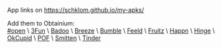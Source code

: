 App links on https://schklom.github.io/my-apks/

Add them to Obtainium: \
[#open](obtainium://app/{"id":"com.hashtagopen","url":"https://schklom.github.io/my-apks/","author":"schklom.github.io","name":"#open","preferredApkIndex":0,"additionalSettings":"{\"intermediateLink\":[],\"customLinkFilterRegex\":\"com.hashtagopen\",\"filterByLinkText\":false,\"matchLinksOutsideATags\":false,\"skipSort\":true,\"reverseSort\":false,\"sortByLastLinkSegment\":false,\"versionExtractWholePage\":false,\"requestHeader\":[],\"defaultPseudoVersioningMethod\":\"partialAPKHash\",\"trackOnly\":false,\"versionExtractionRegEx\":\"_([\\\\d.]+)_\",\"matchGroupToUse\":\"$1\",\"versionDetection\":false,\"useVersionCodeAsOSVersion\":false,\"apkFilterRegEx\":\"\",\"invertAPKFilter\":false,\"autoApkFilterByArch\":true,\"appName\":\"\",\"appAuthor\":\"\",\"shizukuPretendToBeGooglePlay\":false,\"allowInsecure\":false,\"exemptFromBackgroundUpdates\":false,\"skipUpdateNotifications\":false,\"about\":\"\",\"refreshBeforeDownload\":false}","overrideSource":"HTML"}) \
[3Fun](https://apps.obtainium.imranr.dev/redirect?r=obtainium://app/{"id":"com.hashtagopen","url":"https://schklom.github.io/my-apks/","author":"schklom.github.io","name":"3Fun","preferredApkIndex":0,"additionalSettings":"{\"intermediateLink\":[],\"customLinkFilterRegex\":\"com.threesome.swingers.threefun\",\"filterByLinkText\":false,\"matchLinksOutsideATags\":false,\"skipSort\":true,\"reverseSort\":false,\"sortByLastLinkSegment\":false,\"versionExtractWholePage\":false,\"requestHeader\":[],\"defaultPseudoVersioningMethod\":\"partialAPKHash\",\"trackOnly\":false,\"versionExtractionRegEx\":\"_([\\\\d.]+)_\",\"matchGroupToUse\":\"$1\",\"versionDetection\":false,\"useVersionCodeAsOSVersion\":false,\"apkFilterRegEx\":\"\",\"invertAPKFilter\":false,\"autoApkFilterByArch\":true,\"appName\":\"\",\"appAuthor\":\"\",\"shizukuPretendToBeGooglePlay\":false,\"allowInsecure\":false,\"exemptFromBackgroundUpdates\":false,\"skipUpdateNotifications\":false,\"about\":\"\",\"refreshBeforeDownload\":false}","overrideSource":"HTML"}) \
[Badoo](https://apps.obtainium.imranr.dev/redirect?r=obtainium://app/{"id":"com.hashtagopen","url":"https://schklom.github.io/my-apks/","author":"schklom.github.io","name":"Badoo","preferredApkIndex":0,"additionalSettings":"{\"intermediateLink\":[],\"customLinkFilterRegex\":\"com.badoo.mobile\",\"filterByLinkText\":false,\"matchLinksOutsideATags\":false,\"skipSort\":true,\"reverseSort\":false,\"sortByLastLinkSegment\":false,\"versionExtractWholePage\":false,\"requestHeader\":[],\"defaultPseudoVersioningMethod\":\"partialAPKHash\",\"trackOnly\":false,\"versionExtractionRegEx\":\"_([\\\\d.]+)_\",\"matchGroupToUse\":\"$1\",\"versionDetection\":false,\"useVersionCodeAsOSVersion\":false,\"apkFilterRegEx\":\"\",\"invertAPKFilter\":false,\"autoApkFilterByArch\":true,\"appName\":\"\",\"appAuthor\":\"\",\"shizukuPretendToBeGooglePlay\":false,\"allowInsecure\":false,\"exemptFromBackgroundUpdates\":false,\"skipUpdateNotifications\":false,\"about\":\"\",\"refreshBeforeDownload\":false}","overrideSource":"HTML"}) \
[Breeze](https://apps.obtainium.imranr.dev/redirect?r=obtainium://app/{"id":"com.hashtagopen","url":"https://schklom.github.io/my-apks/","author":"schklom.github.io","name":"Breeze","preferredApkIndex":0,"additionalSettings":"{\"intermediateLink\":[],\"customLinkFilterRegex\":\"social.breeze.breeze_app\",\"filterByLinkText\":false,\"matchLinksOutsideATags\":false,\"skipSort\":true,\"reverseSort\":false,\"sortByLastLinkSegment\":false,\"versionExtractWholePage\":false,\"requestHeader\":[],\"defaultPseudoVersioningMethod\":\"partialAPKHash\",\"trackOnly\":false,\"versionExtractionRegEx\":\"_([\\\\d.]+)_\",\"matchGroupToUse\":\"$1\",\"versionDetection\":false,\"useVersionCodeAsOSVersion\":false,\"apkFilterRegEx\":\"\",\"invertAPKFilter\":false,\"autoApkFilterByArch\":true,\"appName\":\"\",\"appAuthor\":\"\",\"shizukuPretendToBeGooglePlay\":false,\"allowInsecure\":false,\"exemptFromBackgroundUpdates\":false,\"skipUpdateNotifications\":false,\"about\":\"\",\"refreshBeforeDownload\":false}","overrideSource":"HTML"}) \
[Bumble](https://apps.obtainium.imranr.dev/redirect?r=obtainium://app/{"id":"com.hashtagopen","url":"https://schklom.github.io/my-apks/","author":"schklom.github.io","name":"Bumble","preferredApkIndex":0,"additionalSettings":"{\"intermediateLink\":[],\"customLinkFilterRegex\":\"com.bumble.app\",\"filterByLinkText\":false,\"matchLinksOutsideATags\":false,\"skipSort\":true,\"reverseSort\":false,\"sortByLastLinkSegment\":false,\"versionExtractWholePage\":false,\"requestHeader\":[],\"defaultPseudoVersioningMethod\":\"partialAPKHash\",\"trackOnly\":false,\"versionExtractionRegEx\":\"_([\\\\d.]+)_\",\"matchGroupToUse\":\"$1\",\"versionDetection\":false,\"useVersionCodeAsOSVersion\":false,\"apkFilterRegEx\":\"\",\"invertAPKFilter\":false,\"autoApkFilterByArch\":true,\"appName\":\"\",\"appAuthor\":\"\",\"shizukuPretendToBeGooglePlay\":false,\"allowInsecure\":false,\"exemptFromBackgroundUpdates\":false,\"skipUpdateNotifications\":false,\"about\":\"\",\"refreshBeforeDownload\":false}","overrideSource":"HTML"}) \
[Feeld](https://apps.obtainium.imranr.dev/redirect?r=obtainium://app/{"id":"com.hashtagopen","url":"https://schklom.github.io/my-apks/","author":"schklom.github.io","name":"Feeld","preferredApkIndex":0,"additionalSettings":"{\"intermediateLink\":[],\"customLinkFilterRegex\":\"co.feeld\",\"filterByLinkText\":false,\"matchLinksOutsideATags\":false,\"skipSort\":true,\"reverseSort\":false,\"sortByLastLinkSegment\":false,\"versionExtractWholePage\":false,\"requestHeader\":[],\"defaultPseudoVersioningMethod\":\"partialAPKHash\",\"trackOnly\":false,\"versionExtractionRegEx\":\"_([\\\\d.]+)_\",\"matchGroupToUse\":\"$1\",\"versionDetection\":false,\"useVersionCodeAsOSVersion\":false,\"apkFilterRegEx\":\"\",\"invertAPKFilter\":false,\"autoApkFilterByArch\":true,\"appName\":\"\",\"appAuthor\":\"\",\"shizukuPretendToBeGooglePlay\":false,\"allowInsecure\":false,\"exemptFromBackgroundUpdates\":false,\"skipUpdateNotifications\":false,\"about\":\"\",\"refreshBeforeDownload\":false}","overrideSource":"HTML"}) \
[Fruitz](https://apps.obtainium.imranr.dev/redirect?r=obtainium://app/{"id":"com.hashtagopen","url":"https://schklom.github.io/my-apks/","author":"schklom.github.io","name":"Fruitz","preferredApkIndex":0,"additionalSettings":"{\"intermediateLink\":[],\"customLinkFilterRegex\":\"com.flashgap.fruitz\",\"filterByLinkText\":false,\"matchLinksOutsideATags\":false,\"skipSort\":true,\"reverseSort\":false,\"sortByLastLinkSegment\":false,\"versionExtractWholePage\":false,\"requestHeader\":[],\"defaultPseudoVersioningMethod\":\"partialAPKHash\",\"trackOnly\":false,\"versionExtractionRegEx\":\"_([\\\\d.]+)_\",\"matchGroupToUse\":\"$1\",\"versionDetection\":false,\"useVersionCodeAsOSVersion\":false,\"apkFilterRegEx\":\"\",\"invertAPKFilter\":false,\"autoApkFilterByArch\":true,\"appName\":\"\",\"appAuthor\":\"\",\"shizukuPretendToBeGooglePlay\":false,\"allowInsecure\":false,\"exemptFromBackgroundUpdates\":false,\"skipUpdateNotifications\":false,\"about\":\"\",\"refreshBeforeDownload\":false}","overrideSource":"HTML"}) \
[Happn](https://apps.obtainium.imranr.dev/redirect?r=obtainium://app/{"id":"com.hashtagopen","url":"https://schklom.github.io/my-apks/","author":"schklom.github.io","name":"Happn","preferredApkIndex":0,"additionalSettings":"{\"intermediateLink\":[],\"customLinkFilterRegex\":\"com.ftw_and_co.happn\",\"filterByLinkText\":false,\"matchLinksOutsideATags\":false,\"skipSort\":true,\"reverseSort\":false,\"sortByLastLinkSegment\":false,\"versionExtractWholePage\":false,\"requestHeader\":[],\"defaultPseudoVersioningMethod\":\"partialAPKHash\",\"trackOnly\":false,\"versionExtractionRegEx\":\"_([\\\\d.]+)_\",\"matchGroupToUse\":\"$1\",\"versionDetection\":false,\"useVersionCodeAsOSVersion\":false,\"apkFilterRegEx\":\"\",\"invertAPKFilter\":false,\"autoApkFilterByArch\":true,\"appName\":\"\",\"appAuthor\":\"\",\"shizukuPretendToBeGooglePlay\":false,\"allowInsecure\":false,\"exemptFromBackgroundUpdates\":false,\"skipUpdateNotifications\":false,\"about\":\"\",\"refreshBeforeDownload\":false}","overrideSource":"HTML"}) \
[Hinge](https://apps.obtainium.imranr.dev/redirect?r=obtainium://app/{"id":"com.hashtagopen","url":"https://schklom.github.io/my-apks/","author":"schklom.github.io","name":"Hinge","preferredApkIndex":0,"additionalSettings":"{\"intermediateLink\":[],\"customLinkFilterRegex\":\"co.hinge.app\",\"filterByLinkText\":false,\"matchLinksOutsideATags\":false,\"skipSort\":true,\"reverseSort\":false,\"sortByLastLinkSegment\":false,\"versionExtractWholePage\":false,\"requestHeader\":[],\"defaultPseudoVersioningMethod\":\"partialAPKHash\",\"trackOnly\":false,\"versionExtractionRegEx\":\"_([\\\\d.]+)_\",\"matchGroupToUse\":\"$1\",\"versionDetection\":false,\"useVersionCodeAsOSVersion\":false,\"apkFilterRegEx\":\"\",\"invertAPKFilter\":false,\"autoApkFilterByArch\":true,\"appName\":\"\",\"appAuthor\":\"\",\"shizukuPretendToBeGooglePlay\":false,\"allowInsecure\":false,\"exemptFromBackgroundUpdates\":false,\"skipUpdateNotifications\":false,\"about\":\"\",\"refreshBeforeDownload\":false}","overrideSource":"HTML"}) \
[OkCupid](https://apps.obtainium.imranr.dev/redirect?r=obtainium://app/{"id":"com.hashtagopen","url":"https://schklom.github.io/my-apks/","author":"schklom.github.io","name":"OkCupid","preferredApkIndex":0,"additionalSettings":"{\"intermediateLink\":[],\"customLinkFilterRegex\":\"com.okcupid.okcupid\",\"filterByLinkText\":false,\"matchLinksOutsideATags\":false,\"skipSort\":true,\"reverseSort\":false,\"sortByLastLinkSegment\":false,\"versionExtractWholePage\":false,\"requestHeader\":[],\"defaultPseudoVersioningMethod\":\"partialAPKHash\",\"trackOnly\":false,\"versionExtractionRegEx\":\"_([\\\\d.]+)_\",\"matchGroupToUse\":\"$1\",\"versionDetection\":false,\"useVersionCodeAsOSVersion\":false,\"apkFilterRegEx\":\"\",\"invertAPKFilter\":false,\"autoApkFilterByArch\":true,\"appName\":\"\",\"appAuthor\":\"\",\"shizukuPretendToBeGooglePlay\":false,\"allowInsecure\":false,\"exemptFromBackgroundUpdates\":false,\"skipUpdateNotifications\":false,\"about\":\"\",\"refreshBeforeDownload\":false}","overrideSource":"HTML"}) \
[POF](https://apps.obtainium.imranr.dev/redirect?r=obtainium://app/{"id":"com.hashtagopen","url":"https://schklom.github.io/my-apks/","author":"schklom.github.io","name":"POF","preferredApkIndex":0,"additionalSettings":"{\"intermediateLink\":[],\"customLinkFilterRegex\":\"com.pof.android\",\"filterByLinkText\":false,\"matchLinksOutsideATags\":false,\"skipSort\":true,\"reverseSort\":false,\"sortByLastLinkSegment\":false,\"versionExtractWholePage\":false,\"requestHeader\":[],\"defaultPseudoVersioningMethod\":\"partialAPKHash\",\"trackOnly\":false,\"versionExtractionRegEx\":\"_([\\\\d.]+)_\",\"matchGroupToUse\":\"$1\",\"versionDetection\":false,\"useVersionCodeAsOSVersion\":false,\"apkFilterRegEx\":\"\",\"invertAPKFilter\":false,\"autoApkFilterByArch\":true,\"appName\":\"\",\"appAuthor\":\"\",\"shizukuPretendToBeGooglePlay\":false,\"allowInsecure\":false,\"exemptFromBackgroundUpdates\":false,\"skipUpdateNotifications\":false,\"about\":\"\",\"refreshBeforeDownload\":false}","overrideSource":"HTML"}) \
[Smitten](https://apps.obtainium.imranr.dev/redirect?r=obtainium://app/{"id":"com.hashtagopen","url":"https://schklom.github.io/my-apks/","author":"schklom.github.io","name":"Smitten","preferredApkIndex":0,"additionalSettings":"{\"intermediateLink\":[],\"customLinkFilterRegex\":\"com.theone.theoneapp\",\"filterByLinkText\":false,\"matchLinksOutsideATags\":false,\"skipSort\":true,\"reverseSort\":false,\"sortByLastLinkSegment\":false,\"versionExtractWholePage\":false,\"requestHeader\":[],\"defaultPseudoVersioningMethod\":\"partialAPKHash\",\"trackOnly\":false,\"versionExtractionRegEx\":\"_([\\\\d.]+)_\",\"matchGroupToUse\":\"$1\",\"versionDetection\":false,\"useVersionCodeAsOSVersion\":false,\"apkFilterRegEx\":\"\",\"invertAPKFilter\":false,\"autoApkFilterByArch\":true,\"appName\":\"\",\"appAuthor\":\"\",\"shizukuPretendToBeGooglePlay\":false,\"allowInsecure\":false,\"exemptFromBackgroundUpdates\":false,\"skipUpdateNotifications\":false,\"about\":\"\",\"refreshBeforeDownload\":false}","overrideSource":"HTML"}) \
[Tinder](https://apps.obtainium.imranr.dev/redirect?r=obtainium://app/{"id":"com.hashtagopen","url":"https://schklom.github.io/my-apks/","author":"schklom.github.io","name":"Tinder","preferredApkIndex":0,"additionalSettings":"{\"intermediateLink\":[],\"customLinkFilterRegex\":\"com.tinder\",\"filterByLinkText\":false,\"matchLinksOutsideATags\":false,\"skipSort\":true,\"reverseSort\":false,\"sortByLastLinkSegment\":false,\"versionExtractWholePage\":false,\"requestHeader\":[],\"defaultPseudoVersioningMethod\":\"partialAPKHash\",\"trackOnly\":false,\"versionExtractionRegEx\":\"_([\\\\d.]+)_\",\"matchGroupToUse\":\"$1\",\"versionDetection\":false,\"useVersionCodeAsOSVersion\":false,\"apkFilterRegEx\":\"\",\"invertAPKFilter\":false,\"autoApkFilterByArch\":true,\"appName\":\"\",\"appAuthor\":\"\",\"shizukuPretendToBeGooglePlay\":false,\"allowInsecure\":false,\"exemptFromBackgroundUpdates\":false,\"skipUpdateNotifications\":false,\"about\":\"\",\"refreshBeforeDownload\":false}","overrideSource":"HTML"})
